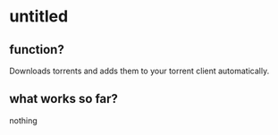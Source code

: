 # untitled

## function?
Downloads torrents and adds them to your torrent client automatically.

## what works so far?
nothing
